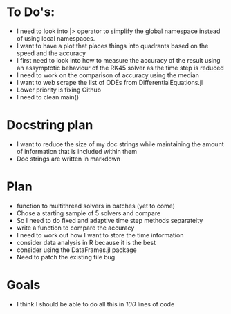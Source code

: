 # To Do's:
 - I need to look into |> operator to simplify the global namespace 
instead of using local namespaces.
 - I want to have a plot that places things into quadrants based on 
 the speed and the accuracy 
 - I first need to look into how to measure the accuracy of the result
 using an assymptotic behaviour of the RK45 solver as the time step is
 reduced 
 - I need to work on the comparison of accuracy using the median 
 - I want to web scrape the list of ODEs from DifferentialEquations.jl
 - Lower priority is fixing Github 
 - I need to clean main()

# Docstring plan
 - I want to reduce the size of my doc strings while maintaining the 
 amount of information that is included within them
 - Doc strings are written in markdown

# Plan
 - function to multithread solvers in batches (yet to come)
 - Chose a starting sample of 5 solvers and compare 
 - So I need to do fixed and adaptive time step methods separatelty 
 - write a function to compare the accuracy 
 - I need to work out how I want to store the time information
 - consider data analysis in R because it is the best 
 - consider using the DataFrames.jl package
 - Need to patch the existing file bug 

# Goals
 - I think I should be able to do all this in _100_ lines of code



